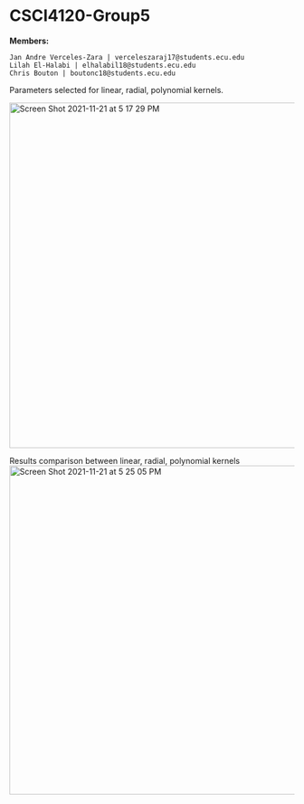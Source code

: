 # CSCI4120-Group5

**Members:** 

	Jan Andre Verceles-Zara | verceleszaraj17@students.ecu.edu
	Lilah El-Halabi | elhalabil18@students.ecu.edu
	Chris Bouton | boutonc18@students.ecu.edu


Parameters selected for linear, radial, polynomial kernels.

<img width="611" alt="Screen Shot 2021-11-21 at 5 17 29 PM" src="https://user-images.githubusercontent.com/43555357/142781005-55ec1a19-ea58-4fab-b197-9dfc6aac78ea.png">

Results comparison between linear, radial, polynomial kernels
<img width="582" alt="Screen Shot 2021-11-21 at 5 25 05 PM" src="https://user-images.githubusercontent.com/43555357/142781244-a3c4a49d-4364-4a92-9ea7-54cc2e2526bc.png">

